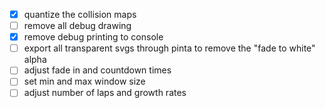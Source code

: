- [x] quantize the collision maps
- [ ] remove all debug drawing
- [x] remove debug printing to console
- [ ] export all transparent svgs through pinta to remove the "fade to white" alpha
- [ ] adjust fade in and countdown times
- [ ] set min and max window size
- [ ] adjust number of laps and growth rates
